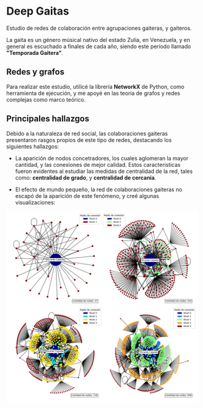 # Deep Gaitas

Estudio de redes de colaboración entre agrupaciones gaiteras, y gaiteros.

La gaita es un género músical nativo del estado Zulia, en Venezuela, y en general es escuchado a finales de cada año, siendo este período llamado __"Temporada Gaitera"__.


## Redes y grafos

Para realizar este estudio, utilicé la líbrería __NetworkX__ de Python, como herramienta de ejecución, y me apoyé en las teoría de grafos y redes complejas como marco teórico.


## Principales hallazgos


Debido a la naturaleza de red social, las colaboraciones gaiteras presentaron rasgos propios de este tipo de redes, destacando los siguientes hallazgos:

* La aparición de nodos concetradores, los cuales aglomeran la mayor cantidad, y las conexiones de mejor calidad. Estos caracteristicas fueron evidentes al estudiar las medidas de centralidad de la red, tales como: __centralidad de grado__, y __centralidad de cercanía__.


* El efecto de mundo pequeño, la red de colaboraciones gaiteras no escapó de la aparición de este fenómeno, y creé algunas visualizaciones:

![Mundo Cepeda](/Imagenes/Mundo-Cepeda.png)